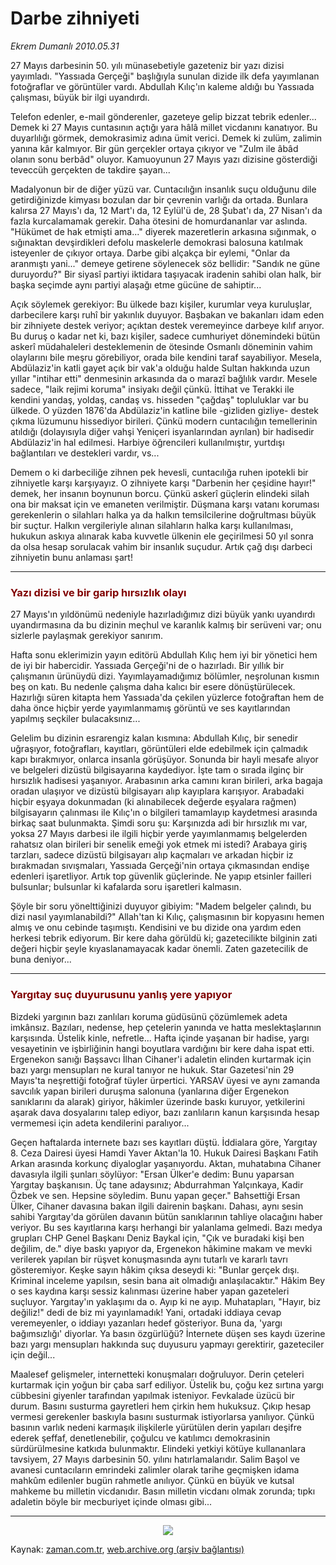 # Darbe zihniyeti

*Ekrem Dumanlı 2010.05.31*

<td class="columnist-detail">
<p>27 Mayıs darbesinin 50. yılı münasebetiyle gazeteniz bir yazı dizisi yayımladı. "Yassıada Gerçeği" başlığıyla sunulan dizide ilk defa yayımlanan fotoğraflar ve görüntüler vardı. Abdullah Kılıç'ın kaleme aldığı bu Yassıada çalışması, büyük bir ilgi uyandırdı.</p>
<p>
<div id="haberMetinDiv">
<p>Telefon edenler, e-mail gönderenler, gazeteye gelip bizzat tebrik edenler... Demek ki 27 Mayıs cuntasının açtığı yara hâlâ millet vicdanını kanatıyor. Bu duyarlılığı görmek, demokrasimiz adına ümit verici. Demek ki zulüm, zalimin yanına kâr kalmıyor. Bir gün gerçekler ortaya çıkıyor ve "Zulm ile âbâd olanın sonu berbâd" oluyor. Kamuoyunun 27 Mayıs yazı dizisine gösterdiği teveccüh gerçekten de takdire şayan...
<p> Madalyonun bir de diğer yüzü var. Cuntacılığın insanlık suçu olduğunu dile getirdiğinizde kimyası bozulan dar bir çevrenin varlığı da ortada. Bunlara kalırsa 27 Mayıs'ı da, 12 Mart'ı da, 12 Eylül'ü de, 28 Şubat'ı da, 27 Nisan'ı da fazla kurcalamamak gerekir. Daha ötesini de homurdananlar var aslında. "Hükümet de hak etmişti ama..." diyerek mazeretlerin arkasına sığınmak, o sığınaktan devşirdikleri defolu maskelerle demokrasi balosuna katılmak isteyenler de çıkıyor ortaya. Darbe gibi alçakça bir eylemi, "Onlar da aranmıştı yani..." demeye getirene söylenecek söz bellidir: "Sandık ne güne duruyordu?" Bir siyasî partiyi iktidara taşıyacak iradenin sahibi olan halk, bir başka seçimde aynı partiyi alaşağı etme gücüne de sahiptir...
<p> Açık söylemek gerekiyor: Bu ülkede bazı kişiler, kurumlar veya kuruluşlar, darbecilere karşı ruhî bir yakınlık duyuyor. Başbakan ve bakanları idam eden bir zihniyete destek veriyor; açıktan destek veremeyince darbeye kılıf arıyor. Bu duruş o kadar net ki, bazı kişiler, sadece cumhuriyet dönemindeki bütün askerî müdahaleleri desteklemenin de ötesinde Osmanlı döneminin vahim olaylarını bile meşru görebiliyor, orada bile kendini taraf sayabiliyor. Mesela, Abdülaziz'in katli gayet açık bir vak'a olduğu halde Sultan hakkında uzun yıllar "intihar etti" denmesinin arkasında da o marazî bağlılık vardır. Mesele sadece, "laik rejimi koruma" insiyakı değil çünkü. İttihat ve Terakki ile kendini yandaş, yoldaş, candaş vs. hisseden "çağdaş" topluluklar var bu ülkede. O yüzden 1876'da Abdülaziz'in katline bile -gizliden gizliye- destek çıkma lüzumunu hissediyor birileri. Çünkü modern cuntacılığın temellerinin atıldığı (dolayısıyla diğer vahşi Yeniçeri isyanlarından ayrılan) bir hadisedir Abdülaziz'in hal edilmesi. Harbiye öğrencileri kullanılmıştır, yurtdışı bağlantıları ve destekleri vardır, vs...
<p> Demem o ki darbeciliğe zihnen pek hevesli, cuntacılığa ruhen ipotekli bir zihniyetle karşı karşıyayız. O zihniyete karşı "Darbenin her çeşidine hayır!" demek, her insanın boynunun borcu. Çünkü askerî güçlerin elindeki silah ona bir maksat için ve emaneten verilmiştir. Düşmana karşı vatanı koruması gerekenlerin o silahları halka ya da halkın temsilcilerine doğrultması büyük bir suçtur. Halkın vergileriyle alınan silahların halka karşı kullanılması, hukukun askıya alınarak kaba kuvvetle ülkenin ele geçirilmesi 50 yıl sonra da olsa hesap sorulacak vahim bir insanlık suçudur. Artık çağ dışı darbeci zihniyetin bunu anlaması şart! 
<hr/>
<p>
<h3><font color="#800000">Yazı dizisi ve bir garip hırsızlık olayı
</font></h3>
<p>27 Mayıs'ın yıldönümü nedeniyle hazırladığımız dizi büyük yankı uyandırdı uyandırmasına da bu dizinin meçhul ve karanlık kalmış bir serüveni var; onu sizlerle paylaşmak gerekiyor sanırım.
<p> Hafta sonu eklerimizin yayın editörü Abdullah Kılıç hem iyi bir yönetici hem de iyi bir habercidir. Yassıada Gerçeği'ni de o hazırladı. Bir yıllık bir çalışmanın ürünüydü dizi. Yayımlayamadığımız bölümler, neşrolunan kısmın beş on katı. Bu nedenle çalışma daha kalıcı bir esere dönüştürülecek. Hazırlığı süren kitapta hem Yassıada'da çekilen yüzlerce fotoğraftan hem de daha önce hiçbir yerde yayımlanmamış görüntü ve ses kayıtlarından yapılmış seçkiler bulacaksınız...
<p> Gelelim bu dizinin esrarengiz kalan kısmına: Abdullah Kılıç, bir senedir uğraşıyor, fotoğrafları, kayıtları, görüntüleri elde edebilmek için çalmadık kapı bırakmıyor, onlarca insanla görüşüyor. Sonunda bir hayli mesafe alıyor ve belgeleri dizüstü bilgisayarına kaydediyor. İşte tam o sırada ilginç bir hırsızlık hadisesi yaşanıyor. Arabasının arka camını kıran birileri, arka bagaja oradan ulaşıyor ve dizüstü bilgisayarı alıp kayıplara karışıyor. Arabadaki hiçbir eşyaya dokunmadan (ki alınabilecek değerde eşyalara rağmen) bilgisayarın çalınması ile Kılıç'ın o bilgileri tamamlayıp kaydetmesi arasında birkaç saat bulunmakta. Şimdi soru şu: Karşınızda adi bir hırsızlık mı var, yoksa 27 Mayıs darbesi ile ilgili hiçbir yerde yayımlanmamış belgelerden rahatsız olan birileri bir senelik emeği yok etmek mi istedi? Arabaya giriş tarzları, sadece dizüstü bilgisayarı alıp kaçmaları ve arkadan hiçbir iz bırakmadan sıvışmaları, Yassıada Gerçeği'nin ortaya çıkmasından endişe edenleri işaretliyor. Artık top güvenlik güçlerinde. Ne yapıp etsinler failleri bulsunlar; bulsunlar ki kafalarda soru işaretleri kalmasın.
<p> Şöyle bir soru yönelttiğinizi duyuyor gibiyim: "Madem belgeler çalındı, bu dizi nasıl yayımlanabildi?" Allah'tan ki Kılıç, çalışmasının bir kopyasını hemen almış ve onu cebinde taşımıştı. Kendisini ve bu dizide ona yardım eden herkesi tebrik ediyorum. Bir kere daha görüldü ki; gazetecilikte bilginin zati değeri hiçbir şeyle kıyaslanamayacak kadar önemli. Zaten gazetecilik de buna deniyor...
<p>
<hr/>
<h3><font color="#800000">Yargıtay suç duyurusunu yanlış yere yapıyor
</font></h3>
<p>Bizdeki yargının bazı zanlıları koruma güdüsünü çözümlemek adeta imkânsız. Bazıları, nedense, hep çetelerin yanında ve hatta meslektaşlarının karşısında. Üstelik kinle, nefretle... Hafta içinde yaşanan bir hadise, yargı vesayetinin ve işbirliğinin hangi boyutlara vardığını bir kere daha ispat etti. Ergenekon sanığı Başsavcı İlhan Cihaner'i adaletin elinden kurtarmak için bazı yargı mensupları ne kural tanıyor ne hukuk. Star Gazetesi'nin 29 Mayıs'ta neşrettiği fotoğraf tüyler ürpertici. YARSAV üyesi ve aynı zamanda savcılık yapan birileri duruşma salonuna (yanlarına diğer Ergenekon sanıklarını da alarak) giriyor, hâkimler üzerinde baskı kuruyor, yetkilerini aşarak dava dosyalarını talep ediyor, bazı zanlıların kanun karşısında hesap vermemesi için adeta kendilerini paralıyor...
<p> Geçen haftalarda internete bazı ses kayıtları düştü. İddialara göre, Yargıtay 8. Ceza Dairesi üyesi Hamdi Yaver Aktan'la 10. Hukuk Dairesi Başkanı Fatih Arkan arasında korkunç diyaloglar yaşanıyordu. Aktan, muhatabına Cihaner davasıyla ilgili şunları söylüyor: "Ersan Ülker'e dedim: Bunu yaparsan Yargıtay başkanısın. Üç tane adaysınız; Abdurrahman Yalçınkaya, Kadir Özbek ve sen. Hepsine söyledim. Bunu yapan geçer." Bahsettiği Ersan Ülker, Cihaner davasına bakan ilgili dairenin başkanı. Dahası, aynı sesin sahibi Yargıtay'da görülen davanın bütün sanıklarının tahliye olacağını haber veriyor. Bu ses kayıtlarına karşı herhangi bir yalanlama gelmedi. Bazı medya grupları CHP Genel Başkanı Deniz Baykal için, "Çık ve buradaki kişi ben değilim, de." diye baskı yapıyor da, Ergenekon hâkimine makam ve mevki verilerek yapılan bir rüşvet konuşmasında aynı tutarlı ve kararlı tavrı gösteremiyor. Keşke sayın hâkim çıksa deseydi ki: "Bunlar gerçek dışı. Kriminal inceleme yapılsın, sesin bana ait olmadığı anlaşılacaktır." Hâkim Bey o ses kaydına karşı sessiz kalınması üzerine haber yapan gazeteleri suçluyor. Yargıtay'ın yaklaşımı da o. Ayıp ki ne ayıp. Muhatapları, "Hayır, biz değiliz!" dedi de biz mi yayınlamadık! Yani, ortadaki iddiaya cevap veremeyenler, o iddiayı yazanları hedef gösteriyor. Buna da, 'yargı bağımsızlığı' diyorlar. Ya basın özgürlüğü? İnternete düşen ses kaydı üzerine bazı yargı mensupları hakkında suç duyusuru yapmayı gerektirir, gazeteciler için değil... 
<p> Maalesef gelişmeler, internetteki konuşmaları doğruluyor. Derin çeteleri kurtarmak için yoğun bir çaba sarf ediliyor. Üstelik bu, çoğu kez sırtına yargı cübbesini giyenler tarafından yapılmak isteniyor. Fevkalade üzücü bir durum. Basını susturma gayretleri hem çirkin hem hukuksuz. Çıkıp hesap vermesi gerekenler baskıyla basını susturmak istiyorlarsa yanılıyor. Çünkü basının varlık nedeni karmaşık ilişkilerle yürütülen derin yapıları deşifre ederek şeffaf, denetlenebilir, çoğulcu ve katılımcı demokrasinin sürdürülmesine katkıda bulunmaktır. Elindeki yetkiyi kötüye kullananlara tavsiyem, 27 Mayıs darbesinin 50. yılını hatırlamalarıdır. Salim Başol ve avanesi cuntacıların emrindeki zalimler olarak tarihe geçmişken idama mahkûm edilenler bugün rahmetle anılıyor. Çünkü en büyük ve kutsal mahkeme bu milletin vicdanıdır. Basın milletin vicdanı olmak zorunda; tıpkı adaletin böyle bir mecburiyet içinde olması gibi...
<hr/>
<p><p align="center"><img border="0" src="http://web.archive.org/web/20110105222942im_/http://medya.zaman.com.tr/2010/05/31/tiraj.png"/></p></p></p></p></p></p></p></p></p></p></p></p></p></p></p></div>
</p>
<a href="http://web.archive.org/web/20110105222942/mailto:e.dumanli@zaman.com.tr">
</a></td>

Kaynak: [zaman.com.tr](http://zaman.com.tr/yazar.do?yazino=989907), [web.archive.org (arşiv bağlantısı)](http://web.archive.org/web/20110105222942/http://www.zaman.com.tr/yazar.do?yazino=989907)
